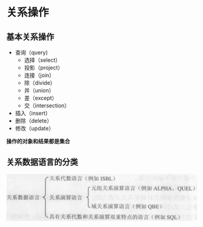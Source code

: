 # 关系操作

## 基本关系操作

- 查询（query)
    - 选择（select）
    - 投影（project）
    - 连接（join）
    - 除（divide）
    - 并（union）
    - 差（except）
    - 交（intersection）
- 插入（insert）
- 删除（delete）
- 修改（update）

**操作的对象和结果都是集合**

## 关系数据语言的分类

![](2020-04-13-10-17-30.png)